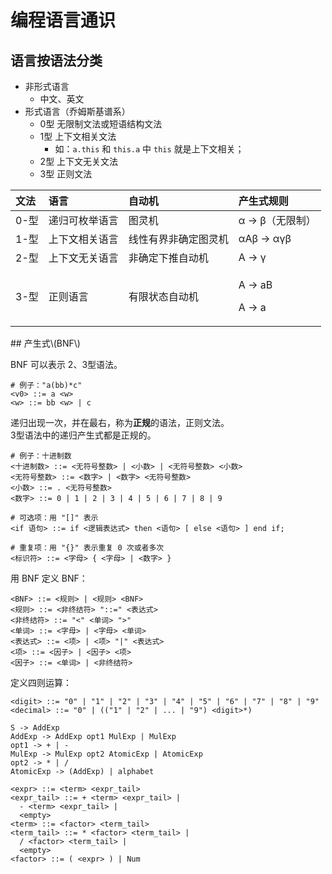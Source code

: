 # 编程语言通识

## 语言按语法分类

* 非形式语言
  * 中文、英文
* 形式语言（乔姆斯基谱系）
  * 0型 无限制文法或短语结构文法
  * 1型 上下文相关文法
    * 如：`a.this` 和 `this.a` 中 `this` 就是上下文相关；
  * 2型 上下文无关文法
  * 3型 正则文法

<table>
  <thead>
    <tr>
      <th style="text-align:left">&#x6587;&#x6CD5;</th>
      <th style="text-align:left">&#x8BED;&#x8A00;</th>
      <th style="text-align:left">&#x81EA;&#x52A8;&#x673A;</th>
      <th style="text-align:left">&#x4EA7;&#x751F;&#x5F0F;&#x89C4;&#x5219;</th>
    </tr>
  </thead>
  <tbody>
    <tr>
      <td style="text-align:left">0-&#x578B;</td>
      <td style="text-align:left">&#x9012;&#x5F52;&#x53EF;&#x679A;&#x4E3E;&#x8BED;&#x8A00;</td>
      <td style="text-align:left">&#x56FE;&#x7075;&#x673A;</td>
      <td style="text-align:left">&#x3B1; -&gt; &#x3B2;&#xFF08;&#x65E0;&#x9650;&#x5236;&#xFF09;</td>
    </tr>
    <tr>
      <td style="text-align:left">1-&#x578B;</td>
      <td style="text-align:left">&#x4E0A;&#x4E0B;&#x6587;&#x76F8;&#x5173;&#x8BED;&#x8A00;</td>
      <td style="text-align:left">&#x7EBF;&#x6027;&#x6709;&#x754C;&#x975E;&#x786E;&#x5B9A;&#x56FE;&#x7075;&#x673A;</td>
      <td
      style="text-align:left">&#x3B1;A&#x3B2; -&gt; &#x3B1;&#x3B3;&#x3B2;</td>
    </tr>
    <tr>
      <td style="text-align:left">2-&#x578B;</td>
      <td style="text-align:left">&#x4E0A;&#x4E0B;&#x6587;&#x65E0;&#x5173;&#x8BED;&#x8A00;</td>
      <td style="text-align:left">&#x975E;&#x786E;&#x5B9A;&#x4E0B;&#x63A8;&#x81EA;&#x52A8;&#x673A;</td>
      <td
      style="text-align:left">A -&gt; &#x3B3;</td>
    </tr>
    <tr>
      <td style="text-align:left">3-&#x578B;</td>
      <td style="text-align:left">&#x6B63;&#x5219;&#x8BED;&#x8A00;</td>
      <td style="text-align:left">&#x6709;&#x9650;&#x72B6;&#x6001;&#x81EA;&#x52A8;&#x673A;</td>
      <td style="text-align:left">
        <p>A -&gt; aB</p>
        <p>A -&gt; a</p>
      </td>
    </tr>
  </tbody>
</table>## 产生式\(BNF\)

BNF 可以表示 2、3型语法。

```text
# 例子："a(bb)*c"
<v0> ::= a <w>
<w> ::= bb <w> | c
```

递归出现一次，并在最右，称为**正规**的语法，正则文法。  
3型语法中的递归产生式都是正规的。

```text
# 例子：十进制数
<十进制数> ::= <无符号整数> | <小数> | <无符号整数> <小数>
<无符号整数> ::= <数字> | <数字> <无符号整数>
<小数> ::= . <无符号整数>
<数字> ::= 0 | 1 | 2 | 3 | 4 | 5 | 6 | 7 | 8 | 9
```

```text
# 可选项：用 "[]" 表示
<if 语句> ::= if <逻辑表达式> then <语句> [ else <语句> ] end if;

# 重复项：用 "{}" 表示重复 0 次或者多次
<标识符> ::= <字母> { <字母> | <数字> }
```

用 BNF 定义 BNF：

```text
<BNF> ::= <规则> | <规则> <BNF>
<规则> ::= <非终结符> "::=" <表达式>
<非终结符> ::= "<" <单词> ">"
<单词> ::= <字母> | <字母> <单词>
<表达式> ::= <项> | <项> "|" <表达式>
<项> ::= <因子> | <因子> <项>
<因子> ::= <单词> | <非终结符>
```

定义四则运算：

```text
<digit> ::= "0" | "1" | "2" | "3" | "4" | "5" | "6" | "7" | "8" | "9"
<decimal> ::= "0" | (("1" | "2" | ... | "9") <digit>*)

S -> AddExp
AddExp -> AddExp opt1 MulExp | MulExp
opt1 -> + | -
MulExp -> MulExp opt2 AtomicExp | AtomicExp
opt2 -> * | /
AtomicExp -> (AddExp) | alphabet

<expr> ::= <term> <expr_tail>
<expr_tail> ::= + <term> <expr_tail> |
  - <term> <expr_tail> |
  <empty>
<term> ::= <factor> <term_tail>
<term_tail> ::= * <factor> <term_tail> |
  / <factor> <term_tail> |
  <empty>
<factor> ::= ( <expr> ) | Num
```



